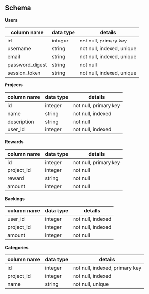 ## Schema

**Users**

| column name | data type | details |
|----------|----------|------------|
| id | integer | not null, primary key |
| username |  string   | not null, indexed, unique |
| email | string | not null, indexed, unique |
| password_digest | string | not null |
| session_token | string | not null, indexed, unique |

**Projects**

| column name | data type | details |
|----------|----------|------------|
| id | integer | not null, primary key |
| name | string | not null, indexed |
| description | string | not null |
| user_id | integer | not null, indexed |

**Rewards**

| column name | data type | details |
|----------|----------|------------|
| id | integer | not null, primary key |
| project_id | integer | not null |
| reward | string | not null |
| amount | integer | not null |

**Backings**

| column name | data type | details |
|----------|----------|------------|
| user_id | integer | not null, indexed |
| project_id  | integer | not null, indexed |
| amount | integer | not null |

**Categories**

| column name | data type | details |
|----------|----------|------------|
| id | integer | not null, indexed, primary key |
| project_id  | integer | not null, indexed |
| name | string | not null, unique |
